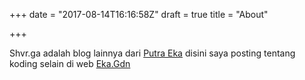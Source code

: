 +++
date = "2017-08-14T16:16:58Z"
draft = true
title = "About"

+++
Shvr.ga adalah blog lainnya dari [Putra Eka][1] disini saya posting tentang koding selain di web [Eka.Gdn][2]


[1]: http://putraeka.org
[2]: https://eka.gdn
